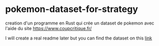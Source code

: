 # pokemon-dataset-for-strategy
creation d'un programme en Rust qui crée un dataset de pokemon avec l'aide du site https://www.coupcritique.fr/

I will create a real readme later but you can find the dataset on this <a href="https://www.kaggle.com/datasets/bastienboymond/pokemen-dataset-for-strategy">link</a>
